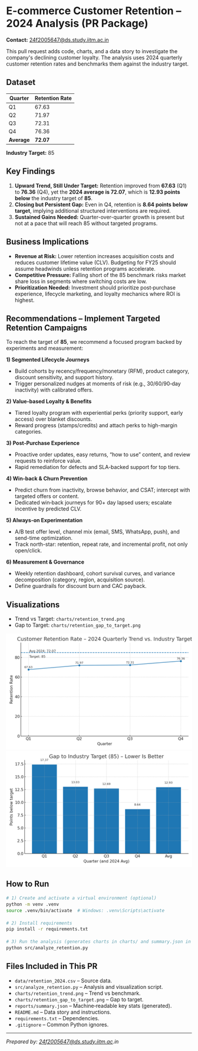 # E-commerce Customer Retention – 2024 Analysis (PR Package)

**Contact:** 24f2005647@ds.study.iitm.ac.in

This pull request adds code, charts, and a data story to investigate the company's declining customer loyalty.
The analysis uses 2024 quarterly customer retention rates and benchmarks them against the industry target.

## Dataset

| Quarter | Retention Rate |
|---------|----------------|
| Q1      | 67.63          |
| Q2      | 71.97          |
| Q3      | 72.31          |
| Q4      | 76.36          |
| **Average** | **72.07** |

**Industry Target:** 85

## Key Findings

1. **Upward Trend, Still Under Target:** Retention improved from **67.63** (Q1) to **76.36** (Q4), yet the **2024 average is 72.07**, which is **12.93 points below** the industry target of **85**.
2. **Closing but Persistent Gap:** Even in Q4, retention is **8.64 points below target**, implying additional structured interventions are required.
3. **Sustained Gains Needed:** Quarter-over-quarter growth is present but not at a pace that will reach 85 without targeted programs.

## Business Implications

- **Revenue at Risk:** Lower retention increases acquisition costs and reduces customer lifetime value (CLV). Budgeting for FY25 should assume headwinds unless retention programs accelerate.
- **Competitive Pressure:** Falling short of the 85 benchmark risks market share loss in segments where switching costs are low.
- **Prioritization Needed:** Investment should prioritize post‑purchase experience, lifecycle marketing, and loyalty mechanics where ROI is highest.

## Recommendations – Implement Targeted Retention Campaigns

To reach the target of **85**, we recommend a focused program backed by experiments and measurement:

**1) Segmented Lifecycle Journeys**
- Build cohorts by recency/frequency/monetary (RFM), product category, discount sensitivity, and support history.
- Trigger personalized nudges at moments of risk (e.g., 30/60/90‑day inactivity) with calibrated offers.

**2) Value-based Loyalty & Benefits**
- Tiered loyalty program with experiential perks (priority support, early access) over blanket discounts.
- Reward progress (stamps/credits) and attach perks to high-margin categories.

**3) Post‑Purchase Experience**
- Proactive order updates, easy returns, “how to use” content, and review requests to reinforce value.
- Rapid remediation for defects and SLA-backed support for top tiers.

**4) Win‑back & Churn Prevention**
- Predict churn from inactivity, browse behavior, and CSAT; intercept with targeted offers or content.
- Dedicated win‑back journeys for 90+ day lapsed users; escalate incentive by predicted CLV.

**5) Always‑on Experimentation**
- A/B test offer level, channel mix (email, SMS, WhatsApp, push), and send-time optimization.
- Track north-star: retention, repeat rate, and incremental profit, not only open/click.

**6) Measurement & Governance**
- Weekly retention dashboard, cohort survival curves, and variance decomposition (category, region, acquisition source).
- Define guardrails for discount burn and CAC payback.

## Visualizations

- Trend vs Target: `charts/retention_trend.png`  
- Gap to Target: `charts/retention_gap_to_target.png`

<img src="charts/retention_trend.png" alt="Trend vs Target" width="560"/>
<img src="charts/retention_gap_to_target.png" alt="Gap to Target" width="560"/>

## How to Run

```bash
# 1) Create and activate a virtual environment (optional)
python -m venv .venv
source .venv/bin/activate  # Windows: .venv\Scripts\activate

# 2) Install requirements
pip install -r requirements.txt

# 3) Run the analysis (generates charts in charts/ and summary.json in reports/)
python src/analyze_retention.py
```

## Files Included in This PR

- `data/retention_2024.csv` – Source data.
- `src/analyze_retention.py` – Analysis and visualization script.
- `charts/retention_trend.png` – Trend vs benchmark.
- `charts/retention_gap_to_target.png` – Gap to target.
- `reports/summary.json` – Machine‑readable key stats (generated).
- `README.md` – Data story and instructions.
- `requirements.txt` – Dependencies.
- `.gitignore` – Common Python ignores.

---

_Prepared by: 24f2005647@ds.study.iitm.ac.in_
